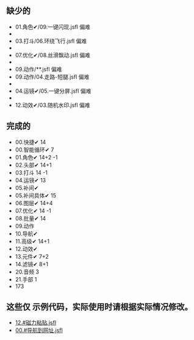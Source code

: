 ## 缺少的

* 01.角色✔/09.一键闪现.jsfl 偏难
*
* 03.打斗/06.环绕飞行.jsfl 偏难
*
* 07.优化✔/08.丝滑飘动.jsfl 偏难
*
* 09.动作/**.jsfl 偏难
* 09.动作/04.走路-短腿.jsfl 偏难
* 
* 04.运镜✔/05.一键分屏.jsfl 偏难
*
* 12.动效✔/03.随机水印.jsfl 偏难

[//]: # (* 09.动作/04.走路-短腿/左腿.ts 完成 0727)

[//]: # (* 09.动作/04.走路-短腿/右腿.ts  完成    0727)

[//]: # (* 03.打斗/02.排兵布阵.T.jsfl 中等    0722)


[//]: # (* 03.打斗/10.扩散虚影.jsfl 中等  0720)

[//]: # (* 03.打斗/13.一键翻滚.jsfl 中等  0720)

[//]: # (* 03.打斗/07.万剑归宗.jsfl 中等 0720)

[//]: # (* 01.角色✔/13.一键打光/13.一键打光_old.jsfl 中等    没有必要)

[//]: # (* 11.高级✔/12.批量预览图.jsfl 中等    0718 )

[//]: # (* 06.图层✔/10.一键羽化.jsfl    中等   0717)

[//]: # (* 12.动效✔/**.jsfl   下载素材网的动效素材,不再实现.)

[//]: # (* 13.元件/**.jsfl    4)

[//]: # (* 02.头部/12.分离万能头.jsfl    中等)

[//]: # (* 02.头部/13.后发跟随.jsfl    中等)

## 完成的

* 00.快捷✔ 14
* 00.智能循环✔ 7
* 01.角色✔ 14+2 -1
* 02.头部✔ 14+1
* 03.打斗 14 -1
* 04.运镜✔ 13
* 05.补间✔
* 05.补间具体✔ 15
* 06.图层✔ 14+4
* 07.优化✔ 14 -1
* 08.批量✔ 14
* 09.动作
* 10.导航✔
* 11.高级✔ 14+1
* 12.动效✔
* 13.元件✔ 7+2
* 14.滤镜✔ 8+1
* 20.音频 3
* 21.手部 1
* 173

## 这些仅 示例代码，实际使用时请根据实际情况修改。

* [12.#磁力粘贴.jsfl](lib/00.%E5%BF%AB%E6%8D%B7%E2%9C%94/12.%23%E7%A3%81%E5%8A%9B%E7%B2%98%E8%B4%B4.jsfl)
* [00.#导航到网址.jsfl](lib/10.%E5%AF%BC%E8%88%AA%E2%9C%94/00.%23%E5%AF%BC%E8%88%AA%E5%88%B0%E7%BD%91%E5%9D%80.jsfl)
